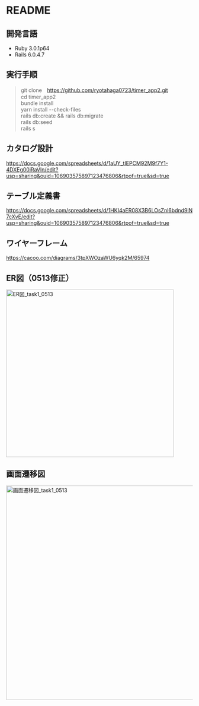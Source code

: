 # README

## 開発言語
- Ruby 3.0.1p64
- Rails 6.0.4.7

## 実行手順
> git clone　https://github.com/ryotahaga0723/timer_app2.git  
> cd timer_app2   
> bundle install  
> yarn install --check-files  
> rails db:create && rails db:migrate  
> rails db:seed  
> rails s

## カタログ設計
https://docs.google.com/spreadsheets/d/1aUY_tIEPCM92M9f7Y1-4DXEg00iRaVln/edit?usp=sharing&ouid=106903575897123476806&rtpof=true&sd=true

## テーブル定義書
https://docs.google.com/spreadsheets/d/1HKI4aER08X3B6LOsZnl6bdnd9lN7cXvE/edit?usp=sharing&ouid=106903575897123476806&rtpof=true&sd=true

## ワイヤーフレーム
https://cacoo.com/diagrams/3tpXWOzaWU6yqk2M/65974

## ER図（0513修正）
<img width="452" alt="ER図_task1_0513" src="https://user-images.githubusercontent.com/102888155/168505891-5483b1a4-0c0d-4932-9081-89b6f83a6206.png">

## 画面遷移図
<img width="578" alt="画面遷移図_task1_0513" src="https://user-images.githubusercontent.com/102888155/168277817-6f135140-5694-4128-9288-e0ca29723da1.png">



